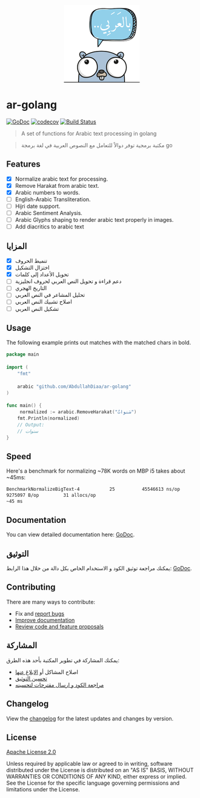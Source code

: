 <p align="center" width="100%">
     <img alt="Arabic tools for golang - حزمة أدوات للتعامل مع اللغة العربية في لغة go" src=".github/logo.png"> 
</p>

# ar-golang

[![GoDoc][godoc-image]][godoc-url]
[![codecov][codecov-image]][codecov-url]
[![Build Status][travis-image]][travis-url]

> A set of functions for Arabic text processing in golang

> مكتبة برمجية توفر دوالاً للتعامل مع النصوص العربية في لغة برمجة  go


## Features

* [x] Normalize arabic text for processing.
* [x] Remove Harakat from arabic text.
* [x] Arabic numbers to words.
* [ ] English-Arabic Transliteration.
* [ ] Hijri date support.
* [ ] Arabic Sentiment Analysis.
* [ ] Arabic Glyphs shaping to render arabic text properly in images.
* [ ] Add diacritics to arabic text 

## المزايا

* [x] تنميط الحروف
* [x] اختزال التشكيل
* [x] تحويل الأعداد إلى كلمات
* [ ] دعم قراءة و تحويل النص العربي لحروف انجليزية
* [ ] التاريخ الهجري
* [ ] تحليل المشاعر في النص العربي
* [ ] اصلاح تشبيك النص العربي
* [ ] تشكيل النص العربي

## Usage

The following example prints out matches with the matched chars in bold.

```go
package main

import (
	"fmt"

	arabic "github.com/AbdullahDiaa/ar-golang"
)

func main() {
     normalized := arabic.RemoveHarakat("سَنواتٌ")
	fmt.Println(normalized)
	// Output:
	// سنوات
}
```

## Speed
Here's a benchmark for normalizing ~78K words on MBP i5 takes about ~45ms:
```
BenchmarkNormalizeBigText-4           25          45546613 ns/op         9275097 B/op         31 allocs/op
~45 ms
```

## Documentation

You can view detailed documentation here: [GoDoc][godoc-url].

## التوثيق
يمكنك مراجعة توثيق الكود و الاستخدام الخاص بكل دالة من خلال هذا الرابط: [GoDoc][godoc-url].

## Contributing

There are many ways to contribute:
- Fix and [report bugs](https://github.com/AbdullahDiaa/ar-golang/issues/new)
- [Improve documentation](https://github.com/AbdullahDiaa/ar-golang/issues?q=is%3Aopen+label%3Adocumentation)
- [Review code and feature proposals](https://github.com/AbdullahDiaa/ar-golang/pulls)

## المشاركة
يمكنك المشاركة في تطوير المكتبة بأحد هذه الطرق:
- اصلاح المشاكل أو [الابلاغ عنها](https://github.com/AbdullahDiaa/ar-golang/issues/new)
- [تحسين التوثيق](https://github.com/AbdullahDiaa/ar-golang/issues?q=is%3Aopen+label%3Adocumentation)
- [مراجعة الكود و ارسال مقترحات لتحسينه](https://github.com/AbdullahDiaa/ar-golang/pulls)


## Changelog

View the [changelog](/CHANGELOG.md) for the latest updates and changes by
version.

## License

[Apache License 2.0][licence-url]

   Unless required by applicable law or agreed to in writing, software
   distributed under the License is distributed on an "AS IS" BASIS,
   WITHOUT WARRANTIES OR CONDITIONS OF ANY KIND, either express or implied.
   See the License for the specific language governing permissions and
   limitations under the License.


[codecov-image]: https://codecov.io/gh/AbdullahDiaa/ar-golang/branch/main/graph/badge.svg?token=2RS36L0KVL
[codecov-url]: https://codecov.io/gh/AbdullahDiaa/ar-golang
[travis-image]: https://travis-ci.com/AbdullahDiaa/ar-golang.svg?token=xpANNwyiLEp99ynBzKhp&branch=main
[travis-url]: https://travis-ci.com/AbdullahDiaa/ar-golang
[godoc-image]: https://godoc.org/github.com/AbdullahDiaa/ar-golang?status.svg
[godoc-url]: https://godoc.org/github.com/AbdullahDiaa/ar-golang
[licence-url]: https://github.com/AbdullahDiaa/ar-golang/blob/main/LICENSE